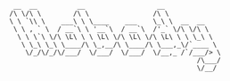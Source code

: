 ```
 __  __          __                  __              
/\ \/\ \        /\ \                /\ \             
\ \ `\\ \    ___\ \ \____    ___    \_\ \  __  __    
 \ \ , ` \  / __`\ \ '__`\  / __`\  /'_` \/\ \/\ \   
  \ \ \`\ \/\ \L\ \ \ \L\ \/\ \L\ \/\ \L\ \ \ \_\ \  
   \ \_\ \_\ \____/\ \_,__/\ \____/\ \___,_\/`____ \ 
    \/_/\/_/\/___/  \/___/  \/___/  \/__,_ /`/___/> \
                                               /\___/
                                               \/__/ 
```
<!---
CrunchyBiscuits/CrunchyBiscuits is a ✨ special ✨ repository because its `README.md` (this file) appears on your GitHub profile.
You can click the Preview link to take a look at your changes.
--->
